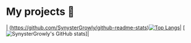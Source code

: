 # My projects 🚀


| (https://github.com/SynysterGrowly/github-readme-stats)[![Top Langs](https://github-readme-stats.vercel.app/api/top-langs/?username=SynysterGrowly&layout=demo&theme=tokyonight)](https://github.com/SynysterGrowly/github-readme-stats)| [![SynysterGrowly's GitHub stats](https://github-readme-stats.vercel.app/api?username=SynysterGrowly&show_icons=true&theme=tokyonight)]|






<!--
**SynysterGrowly/SynysterGrowly** is a ✨ _special_ ✨ repository because its `README.md` (this file) appears on your GitHub profile.

Here are some ideas to get you started:

- 🔭 I’m currently working on ...
- 🌱 I’m currently learning ...
- 👯 I’m looking to collaborate on ...
- 🤔 I’m looking for help with ...
- 💬 Ask me about ...
- 📫 How to reach me: ...
- 😄 Pronouns: ...
- ⚡ Fun fact: ...
-->
